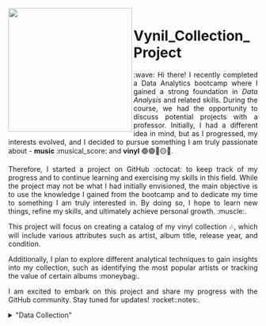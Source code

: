 <img align="left" width="250" src="https://github.com/VannaLZ/Vynil_Collection_Project/blob/main/Freddy_Vynil.png" />

# Vynil_Collection_Project 
<p align='justify'>
:wave: Hi there! I recently completed a Data Analytics bootcamp where I gained a strong foundation in <i>Data Analysis</i> and related skills. During the course, we had the opportunity to discuss potential projects with a professor. Initially, I had a different idea in mind, but as I progressed, my interests evolved, and I decided to pursue something I am truly passionate about - <b>music</b> :musical_score: and <b>vinyl</b> 🟣🟢🔵🟡🎵.
</p>
<p align='justify'>
Therefore, I started a project on GitHub :octocat: to keep track of my progress and to continue learning and exercising my skills in this field. While the project may not be what I had initially envisioned, the main objective is to use the knowledge I gained from the bootcamp and to dedicate my time to something I am truly interested in. By doing so, I hope to learn new things, refine my skills, and ultimately achieve personal growth. :muscle:.
</p>
<p align='justify'>
This project will focus on creating a catalog of my vinyl collection 🎶, which will include various attributes such as artist, album title, release year, and condition. 
</p>
<p align='justify'>
Additionally, I plan to explore different analytical techniques to gain insights into my collection, such as identifying the most popular artists or tracking the value of certain albums :moneybag:.
</p>
<p align='justify'>
I am excited to embark on this project and share my progress with the GitHub community. Stay tuned for updates! :rocket::notes:.
</p>

<details>
<summary>"Data Collection"</summary>
1. [ ] Create a list in <i>Spotify</i> with all the albums I have in my collection.
  - These lists will be used for the tracks info (title, album, time etc.) 
2. [ ] Create a list in <i>[Discogs](https://www.discogs.com/)</i> 
  - These lists will collect info on the vinyl (genre, style, recorded studio, recorded year)
  - The <i>[Discogs](https://www.discogs.com/)</i> gave the opportunity to create <i>ad hoc</i> columns with info that can be downloaded in a CSS format.
</details>
